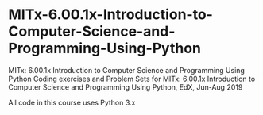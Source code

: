 # MITx-6.00.1x-Introduction-to-Computer-Science-and-Programming-Using-Python
 MITx: 6.00.1x Introduction to Computer Science and Programming Using Python
Coding exercises and Problem Sets for MITx: 6.00.1x Introduction to Computer Science and Programming Using Python, EdX, Jun-Aug 2019

All code in this course uses Python 3.x
